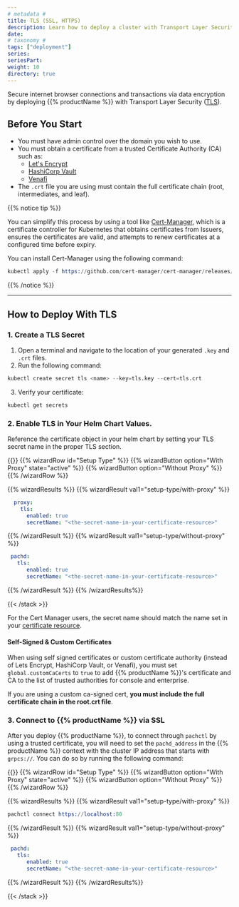 ```yaml
---
# metadata # 
title: TLS (SSL, HTTPS)
description: Learn how to deploy a cluster with Transport Layer Security (TLS).
date: 
# taxonomy #
tags: ["deployment"]
series:
seriesPart:
weight: 10
directory: true 
--- 
```


Secure internet browser connections and transactions via data encryption by deploying {{% productName %}} with Transport Layer Security ([TLS](https://cert-manager.io/docs/reference/tls-terminology/)).


## Before You Start 
- You must have admin control over the domain you wish to use.
- You must obtain a certificate from a trusted Certificate Authority (CA) such as:
  - [Let's Encrypt](https://letsencrypt.org/)
  - [HashiCorp Vault](https://www.vaultproject.io/)
  - [Venafi](https://www.venafi.com/)
- The `.crt` file you are using must contain the full certificate chain (root, intermediates, and leaf).

{{% notice tip %}}

You can simplify this process by using a tool like [Cert-Manager](https://cert-manager.io/docs/installation/), which is a certificate controller for Kubernetes that obtains certificates from Issuers, ensures the certificates are valid, and attempts to renew certificates at a configured time before expiry.

You can install Cert-Manager using the following command:

```s
kubectl apply -f https://github.com/cert-manager/cert-manager/releases/download/v1.10.1/cert-manager.yaml
```

{{% /notice %}}

---

## How to Deploy With TLS

### 1. Create a TLS Secret

1. Open a terminal and navigate to the location of your generated `.key` and `.crt` files. 
2. Run the following command:
```s
kubectl create secret tls <name> --key=tls.key --cert=tls.crt
```
3. Verify your certificate:
```s
kubectl get secrets
```
### 2.  Enable TLS in Your Helm Chart Values.

Reference the certificate object in your helm chart by setting your TLS secret name in the proper TLS section. 

{{<stack type="wizard">}}
{{% wizardRow id="Setup Type" %}}
{{% wizardButton option="With Proxy" state="active" %}}
{{% wizardButton option="Without Proxy" %}}
{{% /wizardRow %}}

{{% wizardResults %}}
{{% wizardResult val1="setup-type/with-proxy" %}}
```yaml
  proxy:
    tls:
      enabled: true
      secretName: "<the-secret-name-in-your-certificate-resource>"
```
{{% /wizardResult %}}
{{% wizardResult val1="setup-type/without-proxy" %}}
```yaml
 pachd:
   tls:
      enabled: true
      secretName: "<the-secret-name-in-your-certificate-resource>"
```

{{% /wizardResult %}}
{{% /wizardResults%}}

{{< /stack >}}


For the Cert Manager users, the secret name should match the name set in your [certificate resource](https://cert-manager.io/docs/usage/certificate/#creating-certificate-resources).


#### Self-Signed & Custom Certificates

When using self signed certificates or custom certificate authority (instead of Lets Encrypt, HashiCorp Vault, or Venafi), you must set `global.customCaCerts` to `true` to add {{% productName %}}'s certificate and CA to the list of trusted authorities for console and enterprise. 

If you are using a custom ca-signed cert, **you must include the full certificate chain in the root.crt file**.

### 3. Connect to {{% productName %}} via SSL

After you deploy {{% productName %}}, to connect through `pachctl` by using a
trusted certificate, you will need to set the `pachd_address` in the
{{% productName %}} context with the cluster IP address that starts with `grpcs://`.
You can do so by running the following command:


{{<stack type="wizard">}}
{{% wizardRow id="Setup Type" %}}
{{% wizardButton option="With Proxy" state="active" %}}
{{% wizardButton option="Without Proxy" %}}
{{% /wizardRow %}}

{{% wizardResults %}}
{{% wizardResult val1="setup-type/with-proxy" %}}
```s
pachctl connect https://localhost:80 
```

{{% /wizardResult %}}
{{% wizardResult val1="setup-type/without-proxy" %}}
```yaml
 pachd:
   tls:
      enabled: true
      secretName: "<the-secret-name-in-your-certificate-resource>"
```

{{% /wizardResult %}}
{{% /wizardResults%}}

{{< /stack >}}


